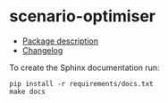 # scenario-optimiser

- [Package description](docs/source/description.rst)
- [Changelog](CHANGELOG.md)

To create the Sphinx documentation run:

    pip install -r requirements/docs.txt
    make docs


